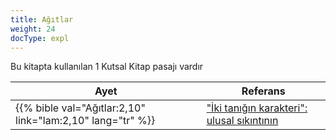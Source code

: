 ```yaml
---
title: Ağıtlar
weight: 24
docType: expl
---
```


Bu kitapta kullanılan 1 Kutsal Kitap pasajı vardır

| Ayet | Referans |
|-------|-----------|
| {{% bible val="Ağıtlar:2,10" link="lam:2,10" lang="tr" %}} | ["İki tanığın karakteri": ulusal sıkıntının](/expl/content/witnesses/the-two-witnesses#bdb3) |
